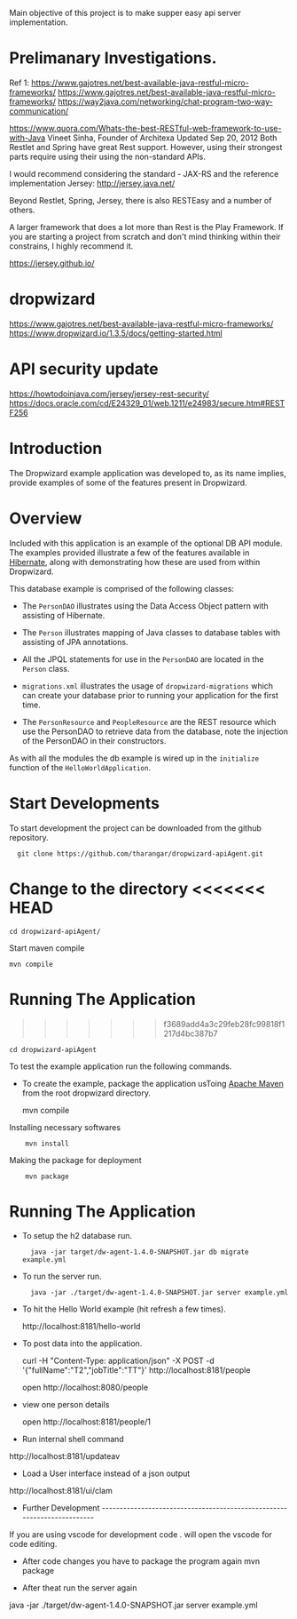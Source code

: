 
Main objective of this project is to make supper easy api server implementation.
# Prelimanary Investigations.
Ref 1:
https://www.gajotres.net/best-available-java-restful-micro-frameworks/
https://www.gajotres.net/best-available-java-restful-micro-frameworks/
https://way2java.com/networking/chat-program-two-way-communication/

https://www.quora.com/Whats-the-best-RESTful-web-framework-to-use-with-Java
Vineet Sinha, Founder of Architexa
Updated Sep 20, 2012
Both Restlet and Spring have great Rest support. However, using their strongest parts require using their using the non-standard APIs.

I would recommend considering the standard - JAX-RS and the reference implementation Jersey: http://jersey.java.net/

Beyond Restlet, Spring, Jersey, there is also RESTEasy and a number of others.

A larger framework that does a lot more than Rest is the Play Framework. If you are starting a project from scratch and don't mind thinking within their constrains, I highly recommend it.

https://jersey.github.io/

# dropwizard
https://www.gajotres.net/best-available-java-restful-micro-frameworks/
https://www.dropwizard.io/1.3.5/docs/getting-started.html

# API security update
https://howtodoinjava.com/jersey/jersey-rest-security/
https://docs.oracle.com/cd/E24329_01/web.1211/e24983/secure.htm#RESTF256

# Introduction

The Dropwizard example application was developed to, as its name implies, provide examples of some of the features
present in Dropwizard.

# Overview

Included with this application is an example of the optional DB API module. The examples provided illustrate a few of
the features available in [Hibernate](http://hibernate.org/), along with demonstrating how these are used from within
Dropwizard.

This database example is comprised of the following classes:

* The `PersonDAO` illustrates using the Data Access Object pattern with assisting of Hibernate.

* The `Person` illustrates mapping of Java classes to database tables with assisting of JPA annotations.

* All the JPQL statements for use in the `PersonDAO` are located in the `Person` class.

* `migrations.xml` illustrates the usage of `dropwizard-migrations` which can create your database prior to running
your application for the first time.

* The `PersonResource` and `PeopleResource` are the REST resource which use the PersonDAO to retrieve data from the database, note the injection
of the PersonDAO in their constructors.

As with all the modules the db example is wired up in the `initialize` function of the `HelloWorldApplication`.

# Start Developments

To start development the project can be downloaded from the github repository.

      git clone https://github.com/tharangar/dropwizard-apiAgent.git
      
Change to the directory
<<<<<<< HEAD
=======

	cd dropwizard-apiAgent/
	
Start maven compile

	mvn compile
	




# Running The Application
>>>>>>> f3689add4a3c29feb28fc99818f1217d4bc387b7

	cd dropwizard-apiAgent
	
To test the example application run the following commands.

* To create the example, package the application usToing [Apache Maven](https://maven.apache.org/) from the root dropwizard directory.


	mvn compile

Installing necessary softwares

        mvn install

Making the package for deployment

        mvn package

# Running The Application

* To setup the h2 database run.

        java -jar target/dw-agent-1.4.0-SNAPSHOT.jar db migrate example.yml

* To run the server run.

        java -jar ./target/dw-agent-1.4.0-SNAPSHOT.jar server example.yml

* To hit the Hello World example (hit refresh a few times).

	http://localhost:8181/hello-world

* To post data into the application.

	curl -H "Content-Type: application/json" -X POST -d '{"fullName":"T2","jobTitle":"TT"}' http://localhost:8181/people
	
	open http://localhost:8080/people
	
* view one person details
  
  open http://localhost:8181/people/1
 
 * Run internal shell command
 
 http://localhost:8181/updateav
 
 * Load a User interface instead of a json output
 
 http://localhost:8181/ui/clam
	
* Further Development ------------------------------------------------------------------------

 If you are using vscode for development
 code . 
 will open the vscode for code editing.
 
 * After code changes you have to package the program again
 mvn package
 
 * After theat run the server again
 
 java -jar ./target/dw-agent-1.4.0-SNAPSHOT.jar server example.yml
